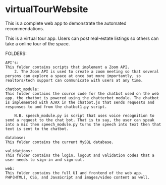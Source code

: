 # virtualTourWebsite
This is a complete web app to demonstrate the automated recommendations.

This is a virtual tour app. Users can post real-estate listings so others can take a online tour of the space. 

FOLDERS:

    API's: 
    This folder contains scripts that implement a Zoom API. 
        2. The Zoom API is used to create a zoom meeting so that several persons can explore a space at once but more importantly, so realtors/tech support can communicate with users at any time.
    
    chatbot_module: 
    This folder contains the cource code for the chatbot used on the web app. the chatbot is powered using the chatterbot module. The chatbot is implemented with AJAX in the chatbot.js that sends requests and responses to and from the chatbot1.py script.

        N.B. speech_module.py is script that uses voice recognition to send a request to the chat bot. That is to say, the user can speak into a mic then speech_module.py turns the speech into text then that text is sent to the chatbot.
    
    database: 
    This folder contains the current MySQL database.

    validations:
    This folder contains the login, logout and validation codes that a user needs to sign-in and sign-out.

    web:
    This folder contains the full UI and frontend of the web app. PHP(HTML), CSS, and JavaScript and images/video content as well.
